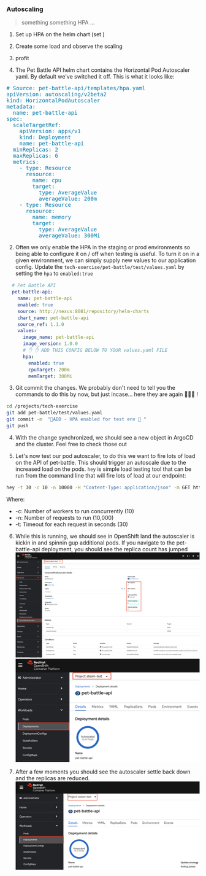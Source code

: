 ### Autoscaling
> something something HPA ... 

1. Set up HPA on the helm chart (set )
2. Create some load and observe the scaling
3. profit


1. The Pet Battle API helm chart contains the Horizontal Pod Autoscaler yaml. By default we've switched it off. This is what it looks like:

<p>
<pre style="color:#0077AA;">
# Source: pet-battle-api/templates/hpa.yaml
apiVersion: autoscaling/v2beta2
kind: HorizontalPodAutoscaler
metadata:
  name: pet-battle-api
spec:
  scaleTargetRef:
    apiVersion: apps/v1
    kind: Deployment
    name: pet-battle-api
  minReplicas: 2
  maxReplicas: 6
  metrics:
    - type: Resource
      resource:
        name: cpu
        target:
          type: AverageValue
          averageValue: 200m
    - type: Resource
      resource:
        name: memory
        target:
          type: AverageValue
          averageValue: 300Mi
</pre> 
</p>

2.  Often we only enable the HPA in the staging or prod environments so being able to configure it on / off when testing is useful. To turn it on in a given environment, we can simply supply new values to our application config. Update the `tech-exercise/pet-battle/test/values.yaml` by setting the `hpa` to `enabled:true`
```yaml
  # Pet Battle API
  pet-battle-api:
    name: pet-battle-api
    enabled: true
    source: http://nexus:8081/repository/helm-charts
    chart_name: pet-battle-api
    source_ref: 1.1.0
    values:
      image_name: pet-battle-api
      image_version: 1.0.0
      # ✋ ✋ ADD THIS CONFIG BELOW TO YOUR values.yaml FILE 
      hpa:
        enabled: true
        cpuTarget: 200m
        memTarget: 300Mi
```

3. Git commit the changes. We probably don't need to tell you the commands to do this by now, but just incase... here they are again 🐎🐎🐎 ! 
```bash
cd /projects/tech-exercise
git add pet-battle/test/values.yaml
git commit -m  "🐎ADD - HPA enabled for test env 🐎 "
git push
```

4. With the change synchronized, we should see a new object in ArgoCD and the cluster. Feel free to check those out

5. Let's now test our pod autoscaler, to do this we want to fire lots of load on the API of pet-battle. This should trigger an autoscale due to the increased load on the pods. `hey` is simple load testing tool that can be run from the command line that will fire lots of load at our endpoint:
```bash
hey -t 30 -c 10 -n 10000 -H "Content-Type: application/json" -m GET https://$(oc get route/pet-battle-api -n ${TEAM_NAME}-test --template='{{.spec.host}}')/cats 
```
Where:
* -c: Number of workers to run concurrently (10)
* -n: Number of requests to run (10,000)
* -t: Timeout for each request in seconds (30)

6. While this is running, we should see in OpenShift land the autoscaler is kickin in and spinnin gup additional pods. If you navigate to the pet-battle-api deployment, you should see the replica count has jumped
![petbattle-api-hpa](./images/petbattle-api-hpa.png)
![petbattle-api-deployment](./images/petbattle-api-deployment.png)

7. After a few moments you should see the autoscaler settle back down and the replicas are reduced.
![petbattle-api-scale-down](./images/petbattle-api-scale-down.png)
